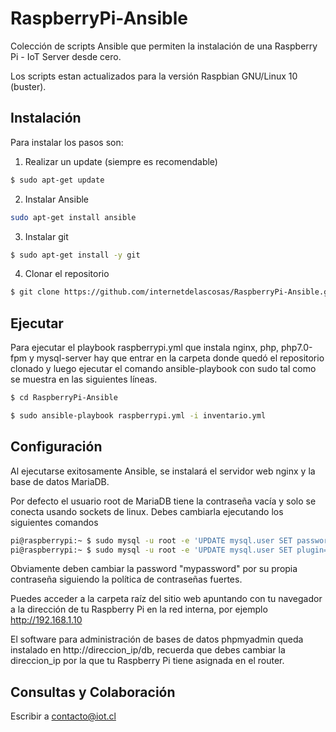 # RaspberryPi-Ansible
Colección de scripts Ansible que permiten la instalación de una Raspberry Pi - IoT Server desde cero.

Los scripts estan actualizados para la versión Raspbian GNU/Linux 10 (buster).

## Instalación
Para instalar los pasos son:

1. Realizar un update (siempre es recomendable)

```bash
$ sudo apt-get update
```

2. Instalar Ansible

```bash
sudo apt-get install ansible
```

3. Instalar git

```bash
$ sudo apt-get install -y git
```

4. Clonar el repositorio

```bash
$ git clone https://github.com/internetdelascosas/RaspberryPi-Ansible.git
```
## Ejecutar

Para ejecutar el playbook raspberrypi.yml que instala nginx, php, php7.0-fpm y mysql-server hay que entrar en la carpeta donde quedó el repositorio clonado y luego ejecutar el comando ansible-playbook con sudo tal como se muestra en las siguientes líneas.

```bash
$ cd RaspberryPi-Ansible

$ sudo ansible-playbook raspberrypi.yml -i inventario.yml
```

## Configuración

Al ejecutarse exitosamente Ansible, se instalará el servidor web nginx y la base de datos MariaDB.

Por defecto el usuario root de MariaDB tiene la contraseña vacía y solo se conecta usando sockets de linux. Debes cambiarla ejecutando los siguientes comandos

```bash
pi@raspberrypi:~ $ sudo mysql -u root -e 'UPDATE mysql.user SET password=PASSWORD("mypassword") where user = "root";'
pi@raspberrypi:~ $ sudo mysql -u root -e 'UPDATE mysql.user SET plugin="mysql_native_password"; flush privileges;'
```

Obviamente deben cambiar la password "mypassword" por su propia contraseña siguiendo la política de contraseñas fuertes.

Puedes acceder a la carpeta raíz del sitio web apuntando con tu navegador a la dirección de tu Raspberry Pi en la red interna, por ejemplo http://192.168.1.10

El software para administración de bases de datos phpmyadmin queda instalado en http://direccion_ip/db, recuerda que debes cambiar la direccion_ip por la que tu Raspberry Pi tiene asignada en el router.

## Consultas y Colaboración

Escribir a contacto@iot.cl
